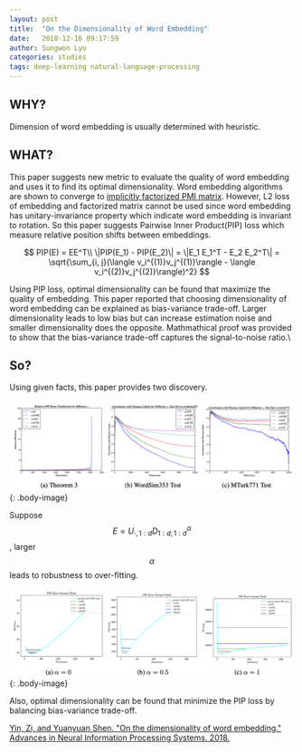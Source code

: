 ```yaml
---
layout: post
title:  "On the Dimensionality of Word Embedding"
date:   2018-12-16 09:17:59
author: Sungwon Lyu
categories: studies
tags: deep-learning natural-language-processing
---
```

## WHY? 
Dimension of word embedding is usually determined with heuristic. 

## WHAT?
This paper suggests new metric to evaluate the quality of word embedding and uses it to find its optimal dimensionality. Word embedding algorithms are shown to converge to [implicitly factorized PMI matrix](https://lyusungwon.github.io/natural-language-processing/2018/10/25/wemf.html). However, L2 loss of embedding and factorized matrix cannot be used since word embedding has unitary-invariance property which indicate word embedding is invariant to rotation. So this paper suggests Pairwise Inner Product(PIP) loss which measure relative position shifts between embeddings. 

$$
PIP(E) = EE^T\\
\|PIP(E_1) - PIP(E_2)\| = \|E_1 E_1^T - E_2 E_2^T\| = \sqrt{\sum_{i, j}(\langle v_i^{(1)}v_j^{(1)}\rangle - \langle v_i^{(2)}v_j^{(2)}\rangle)^2}
$$

Using PIP loss, optimal dimensionality can be found that maximize the quality of embedding. This paper reported that choosing dimensionality of word embedding can be explained as bias-variance trade-off. Larger dimensionality leads to low bias but can increase estimation noise and smaller dimensionality does the opposite. Mathmathical proof was provided to show that the bias-variance trade-off captures the signal-to-noise ratio.\\

## So?
Using given facts, this paper provides two discovery. 

![image](/assets/images/odwe1.png){: .body-image}

Suppose $$E = U_{\cdot,1:d}D_{1:d,1:d}^{\alpha}$$, larger $$\alpha$$ leads to robustness to over-fitting. 

![image](/assets/images/odwe2.png){: .body-image}

Also, optimal dimensionality can be found that minimize the PIP loss by balancing bias-variance trade-off.

[Yin, Zi, and Yuanyuan Shen. "On the dimensionality of word embedding." Advances in Neural Information Processing Systems. 2018.](http://papers.nips.cc/paper/7368-on-the-dimensionality-of-word-embedding)